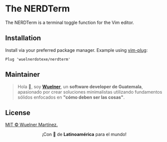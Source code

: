 # The NERDTerm

The NERDTerm is a terminal toggle function for the Vim editor.

## Installation

Install via your preferred package manager. Example using [vim-plug](https://github.com/junegunn/vim-plug):

```vim
Plug 'wuelnerdotexe/nerdterm'
```

## Maintainer

> Hola 👋, soy **[Wuelner](https://linktr.ee/wuelnerdotexe)**, un **software developer de Guatemala**, apasionado por crear soluciones minimalistas utilizando fundamentos sólidos enfocados en **"cómo deben ser las cosas"**.

## License

[MIT &copy; Wuelner Martínez.](https://github.com/wuelnerdotexe/nerdterm/blob/main/LICENSE)

<p align="center">¡Con 💖 de <strong>Latinoamérica</strong> para el mundo!</p>
